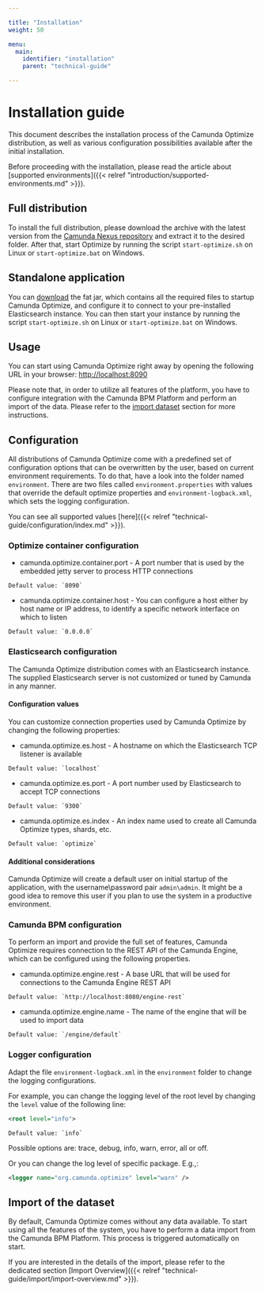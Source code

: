 ```yaml
---

title: "Installation"
weight: 50

menu:
  main:
    identifier: "installation"
    parent: "technical-guide"

---
```


# Installation guide

This document describes the installation process of the Camunda Optimize distribution, as well as various configuration possibilities available after the initial installation. 

Before proceeding with the installation, please read the article about [supported environments]({{< relref "introduction/supported-environments.md" >}}).

## Full distribution 

To install the full distribution, please download the archive with the latest version from the [Camunda Nexus repository](https://app.camunda.com/nexus/content/repositories/camunda-optimize/org/camunda/optimize/camunda-optimize/) and extract it to the desired folder. After that, start Optimize by running the script `start-optimize.sh` on Linux or `start-optimize.bat` on Windows. 

## Standalone application 

You can [download](https://app.camunda.com/nexus/content/repositories/camunda-optimize/org/camunda/optimize/optimize-backend/) the fat jar, which contains all the required files to startup Camunda Optimize, and configure it to connect to your pre-installed Elasticsearch instance. You can then start your instance by running the script `start-optimize.sh` on Linux or `start-optimize.bat` on Windows.

## Usage

You can start using Camunda Optimize right away by opening the following URL in your browser: [http://localhost:8090](http://localhost:8090)

Please note that, in order to utilize all features of the platform, you have to configure integration with the Camunda BPM Platform and perform an import of the data. Please refer to the [import dataset](#import-of-the-dataset) section for more instructions.

## Configuration

All distributions of Camunda Optimize come with a predefined set of configuration options that can be overwritten by the user, based on current environment requirements. To do that, have a look into the folder named `environment`. There are two files called `environment.properties` with values that override the default optimize properties and `environment-logback.xml`, which sets the logging configuration.

You can see all supported values [here]({{< relref "technical-guide/configuration/index.md" >}}).

### Optimize container configuration

* camunda.optimize.container.port - A port number that is used by the embedded jetty server to process HTTP connections 
```
Default value: `8090`
```

* camunda.optimize.container.host - You can configure a host either by host name or IP address, to identify a specific network interface on which to listen
```
Default value: `0.0.0.0`
```

### Elasticsearch configuration

The Camunda Optimize distribution comes with an Elasticsearch instance. The supplied Elasticsearch server is not customized or tuned by Camunda in any manner. 

#### Configuration values 

You can customize connection properties used by Camunda Optimize by changing the following properties:

* camunda.optimize.es.host - A hostname on which the Elasticsearch TCP listener is available 
```
Default value: `localhost`
```

* camunda.optimize.es.port - A port number used by Elasticsearch to accept TCP connections
```
Default value: `9300`
```

* camunda.optimize.es.index - An index name used to create all Camunda Optimize types, shards, etc. 
```
Default value: `optimize`
```

#### Additional considerations 

Camunda Optimize will create a default user on initial startup of the application, with the username\password pair `admin\admin`. It might be a good idea to remove this user if you plan to use the system in a productive environment.

### Camunda BPM configuration

To perform an import and provide the full set of features, Camunda Optimize requires connection to the REST API of the Camunda Engine, which can be configured using the following properties. 

* camunda.optimize.engine.rest - A base URL that will be used for connections to the Camunda Engine REST API
```
Default value: `http://localhost:8080/engine-rest`
```

* camunda.optimize.engine.name - The name of the engine that will be used to import data
```
Default value: `/engine/default`
```

### Logger configuration

Adapt the file `environment-logback.xml` in the `environment` folder to change the logging configurations. 

For example, you can change the logging level of the root level by changing the `level` value of the following line:
```xml
<root level="info">
```
```
Default value: `info`
```

Possible options are: trace, debug, info, warn, error, all or off.

Or you can change the log level of specific package. E.g.,:
```xml
<logger name="org.camunda.optimize" level="warn" />
```

## Import of the dataset

By default, Camunda Optimize comes without any data available. To start using all the features of the system, you have to perform a data import from the Camunda BPM Platform. This process is triggered automatically on start.

If you are interested in the details of the import, please refer to the dedicated section [Import Overview]({{< relref "technical-guide/import/import-overview.md" >}}).

